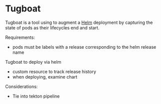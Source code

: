# Tugboat

Tugboat is a tool using to augment a [Helm](helm.sh) deployment by capturing the state of pods as their lifecycles end and start.

Requirements:
- pods must be labels with a release corresponding to the helm release name



Tugboat to deploy via helm
- custom resource to track release history
- when deploying, examine chart


Considerations:
- Tie into tekton pipeline